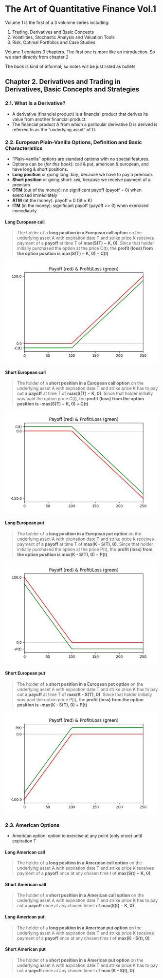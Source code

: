 # The Art of Quantitative Finance Vol.1

Volume 1 is the first of a 3 volumne series including:

1. Trading, Derivatives and Basic Concepts
2. Volatilities, Stochastic Analysis and Valuation Tools
3. Risk, Optimal Portfolios and Case Studies

Volume 1 contains 3 chapters. The first one is more like an introduction. So we start directly from chapter 2

The book is kind of informal, so notes will be just listed as bullets

## Chapter 2. Derivatives and Trading in Derivatives, Basic Concepts and Strategies

### 2.1. What Is a Derivative?

- A derivative (financial product) is a financial product that derives its value from another financial product.
- The financial product A from which a particular derivative D is derived is referred to as the “underlying asset” of D.

### 2.2. European Plain-Vanilla Options, Definition and Basic Characteristics

- “Plain-vanilla” options are standard options with no special features.
- Options can be (*for this book*): call & put, american & european, and have long & short positions.
- **Long position** or going long: *buy*, because we have to pay a premium.
- **Short position** or going short: *sell*, because we receive payment of a premium
- **OTM** (out of the money): no significant payoff (payoff = 0) when exercised immediately
- **ATM** (at the money): payoff ≈ 0 (St ≈ K)
- **ITM** (in the money): significant payoff (payoff >> 0) when exercised immediately

#### Long European call

> The holder of a **long position in a European call option** on the underlying asset A with expiration date T and strike price K receives payment of a **payoff** at time T of **max(S(T) − K, 0)**. Since that holder initially purchased the option at the price C(t), the **profit (loss) from the option position is max(S(T) − K, 0) − C(t)**

![Payoff and profit function of a long call option](Python/img/fig.2.1.png "Payoff and profit function of a long call option")

#### Short European call

> The holder of a **short position in a European call option** on the underlying asset A with expiration date T and strike price K has to pay out a **payoff** at time T of **max(S(T) − K, 0)**. Since that holder initially was paid the option price C(t), the **profit (loss) from the option position is -max(S(T) − K, 0) + C(t)**

![Payoff and profit function of a short call option](Python/img/fig.2.2.png "Payoff and profit function of a short call option")

#### Long European put

> The holder of a **long position in a European put option** on the underlying asset A with expiration date T and strike price K receives payment of a **payoff** at time T of **max(K - S(T), 0)**. Since that holder initially purchased the option at the price P(t), the **profit (loss) from the option position is max(K - S(T), 0) − P(t)**

![Payoff and profit function of a long put option](Python/img/fig.2.3.png "Payoff and profit function of a long put option")

#### Short European put

> The holder of a **short position in a European put option** on the underlying asset A with expiration date T and strike price K has to pay out a **payoff** at time T of **max(K - S(T), 0)**. Since that holder initially was paid the option price P(t), the **profit (loss) from the option position is -max(K - S(T), 0) + P(t)**

![Payoff and profit function of a short put option](Python/img/fig.2.4.png "Payoff and profit function of a short put option")

### 2.3. American Options

- American option: option to exercise at any point (only once) until expiration T

#### Long American call

> The holder of a **long position in a American call option** on the underlying asset A with expiration date T and strike price K receives payment of a **payoff** once at any chosen time t of **max(S(t) − K, 0)**

#### Short American call

> The holder of a **short position in a American call option** on the underlying asset A with expiration date T and strike price K has to pay out a **payoff** once at any chosen time t of **max(S(t) − K, 0)**

#### Long American put

> The holder of a **long position in a American put option** on the underlying asset A with expiration date T and strike price K receives payment of a **payoff** once at any chosen time t of **max(K - S(t), 0)**

#### Short American put

> The holder of a **short position in a American put option** on the underlying asset A with expiration date T and strike price K has to pay out a **payoff** once at any chosen time t of **max (K - S(t), 0)**


